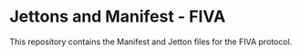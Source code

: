 # Jettons and Manifest - FIVA

This repository contains the Manifest and Jetton files for the FIVA protocol.

